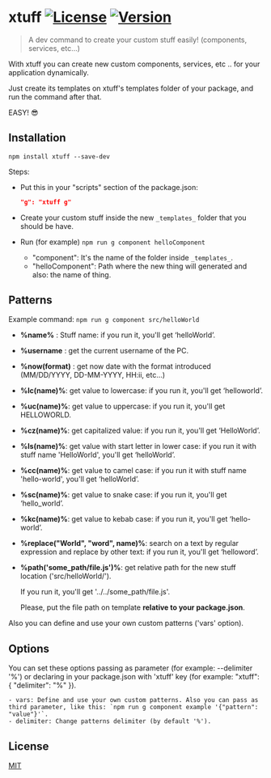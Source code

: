 # xtuff [![License](https://img.shields.io/badge/license-MIT-blue.svg)](https://github.com/jaumesegarra/xtuff/blob/master/LICENSE) [![Version](http://img.shields.io/npm/v/xtuff.svg?style=flat-square)](https://npmjs.org/package/xtuff)

> A dev command to create your custom stuff easily! (components, services, etc...)

With xtuff you can create new custom components, services, etc .. for your application dynamically.

Just create its templates on xtuff's templates folder of your package, and run the command after that.

EASY! :sunglasses:

## Installation
```
npm install xtuff --save-dev
```
Steps:
- Put this in your "scripts" section of the package.json:

	```json
	"g": "xtuff g"
	```
- Create your custom stuff inside the new `_templates_` folder that you should be have.
- Run (for example) `npm run g component helloComponent`
	- "component": It's the name of the folder inside `_templates_`.
	- "helloComponent": Path where the new thing will generated and also: the name of thing.

## Patterns
Example command: `npm run g component src/helloWorld`

- **%name%** : Stuff name: if you run it, you'll get ‘helloWorld’.
- **%username** : get the current username of the PC.
- **%now(format)** : get now date with the format introduced (MM/DD/YYYY, DD-MM-YYYY, HH:ii, etc...)
- **%lc(name)%**: get value to lowercase: if you run it, you'll get ‘helloworld’.
- **%uc(name)%**: get value to uppercase: if you run it, you'll get HELLOWORLD.
- **%cz(name)%**: get capitalized value: if you run it, you'll get ‘HelloWorld’.
- **%ls(name)%**: get value with start letter in lower case: if you run it with stuff name 'HelloWorld', you'll get ‘helloWorld’.
- **%cc(name)%**: get value to camel case: if you run it with stuff name 'hello-world', you'll get ‘helloWorld’.
- **%sc(name)%**: get value to snake case: if you run it, you'll get ‘hello_world’.
- **%kc(name)%**: get value to kebab case: if you run it, you'll get ‘hello-world’.
- **%replace("World", "word", name)%**: search on a text by regular expression and replace by other text: if you run it, you'll get ‘helloword’.
- **%path('some_path/file.js')%**: get relative path for the new stuff location ('src/helloWorld/'). 

  If you run it, you'll get '../../some_path/file.js'.

  Please, put the file path on template **relative to your package.json**.

Also you can define and use your own custom patterns ('vars' option).

## Options
You can set these options passing as parameter (for example: --delimiter '%') or declaring in your package.json with 'xtuff' key (for example: "xtuff": { "delimiter": "%" }).

	- vars: Define and use your own custom patterns. Also you can pass as third parameter, like this: `npm run g component example '{"pattern": "value"}'`. 
	- delimiter: Change patterns delimiter (by default '%').

## License

[MIT](https://github.com/jaumesegarra/xtuff/blob/master/LICENSE)